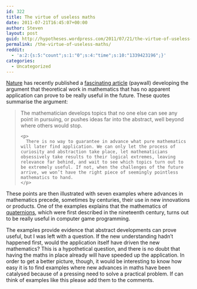 ```yaml
---
id: 322
title: The virtue of useless maths
date: 2011-07-21T16:45:07+00:00
author: Steven
layout: post
guid: http://hypotheses.wordpress.com/2011/07/21/the-virtue-of-useless-maths/
permalink: /the-virtue-of-useless-maths/
reddit:
  - 'a:2:{s:5:"count";s:1:"0";s:4:"time";s:10:"1339423196";}'
categories:
  - Uncategorized
---
```

<div class="posterous_autopost">
  <p>
    <a href="http://www.nature.com/nature/index.html">Nature</a> has recently published a <a href="http://www.nature.com/nature/journal/v475/n7355/full/475166a.html">fascinating article</a> (paywall) developing the argument that theoretical work in mathematics that has no apparent application can prove to be really useful in the future. These quotes summarise the argument:
  </p>
  
  <blockquote class="posterous_medium_quote">
    <p>
      The mathematician develops topics that no one else can see any point in pursuing, or pushes ideas far into the abstract, well beyond where others would stop.
    </p>
    
    <p>
      There is no way to guarantee in advance what pure mathematics will later find application. We can only let the process of curiosity and abstraction take place, let mathematicians obsessively take results to their logical extremes, leaving relevance far behind, and wait to see which topics turn out to be extremely useful. If not, when the challenges of the future arrive, we won’t have the right piece of seemingly pointless mathematics to hand.
    </p>
  </blockquote>
  
  <p>
    These points are then illustrated with seven examples where advances in mathematics precede, sometimes by centuries, their use in new innovations or products. One of the examples explains that the mathematics of <a href="http://en.wikipedia.org/wiki/Quaternions">quaternions</a>, which were first described in the nineteenth century, turns out to be really useful in computer game programming.
  </p>
  
  <p>
    The examples provide evidence that abstract developments can prove useful, but I was left with a question. If the new understanding hadn’t happened first, would the application itself have driven the new mathematics? This is a hypothetical question, and there is no doubt that having the maths in place already will have speeded up the application. In order to get a better picture, though, it would be interesting to know how easy it is to find examples where new advances in maths have been catalysed because of a pressing need to solve a practical problem. If can think of examples like this please add them to the comments.
  </p>
  
  <p>
    &nbsp;
  </p>
</div>